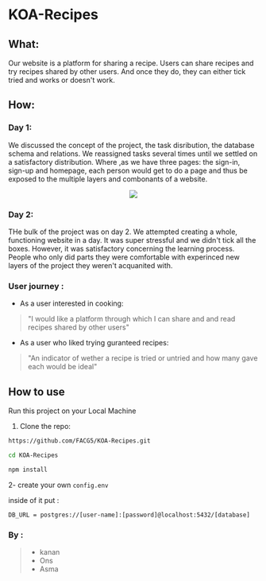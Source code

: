 # KOA-Recipes

## What:
Our website is a platform for sharing a recipe. Users can share recipes and try recipes shared by other users. And once they do, they can either tick tried and works or doesn't work. 

## How:
### Day 1:
We discussed the concept of the project, the task disribution, the database schema and relations. We reassigned tasks several times until we settled on a satisfactory distribution. Where ,as we have three pages: the sign-in, sign-up and homepage, each person would get to do a page and thus be exposed to the multiple layers and combonants of a website. 

<p align="center">
<img src="http://www7.0zz0.com/2018/08/16/10/230637234.png">
</p>

### Day 2:
THe bulk of the project was on day 2. We attempted creating a whole, functioning website in a day. It was super stressful and we didn't tick all the boxes. However, it was satisfactory concerning the learning process. People who only did parts they were
comfortable with experinced new layers of the project they weren't acquanited with.

### User journey :
* As a user interested in cooking:
> "I would like a platform through which I can share and and read recipes shared by other users"
* As a user who liked trying guranteed recipes:
> "An indicator of wether a recipe is tried or untried and how many gave each would be ideal" 


## **How to use**

Run this project on your Local Machine

1. Clone the repo:

```sh
https://github.com/FACG5/KOA-Recipes.git
```
```sh
cd KOA-Recipes
```

   

```sh
npm install
```

2- create your own ```config.env``` 

inside of it put :

```DB_URL = postgres://[user-name]:[password]@localhost:5432/[database]```


### By :
> * kanan
> * Ons
> * Asma
